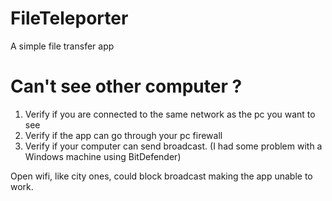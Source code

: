 # FileTeleporter
A simple file transfer app

# Can't see other computer ?
1) Verify if you are connected to the same network as the pc you want to see
2) Verify if the app can go through your pc firewall
3) Verify if your computer can send broadcast. (I had some problem with a Windows machine using BitDefender)

Open wifi, like city ones, could block broadcast making the app unable to work.
